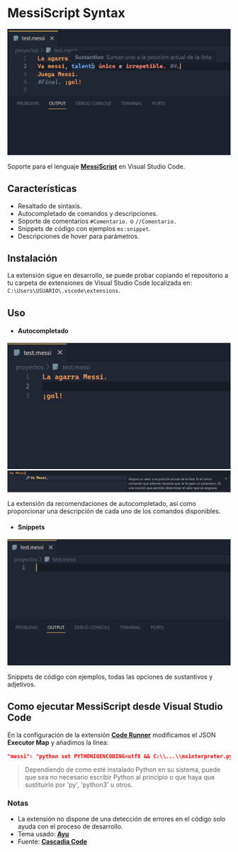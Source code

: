 # MessiScript Syntax

![MessiSyntax](https://raw.githubusercontent.com/GiovanniSCESP/MessiScript-Syntax/main/img/intro.gif)

Soporte para el lenguaje **[MessiScript](https://github.com/Erawaa/MessiScriptInterpreter)** en Visual Studio Code.

## Características
- Resaltado de sintaxis.
- Autocompletado de comandos y descripciones.
- Soporte de comentarios `#Comentario.` o `//Comentario.`
- Snippets de código con ejemplos `ms:snippet`.
- Descripciones de hover para parámetros.

## Instalación
La extensión sigue en desarrollo, se puede probar copiando el repositorio a tu carpeta de extensiones de Visual Studio Code localizada en: `C:\Users\USUARIO\.vscode\extensions`.

## Uso
- #### Autocompletado
![MessiSyntax](https://raw.githubusercontent.com/GiovanniSCESP/MessiScript-Syntax/main/img/autocompletado.gif)
![MessiSyntax](https://raw.githubusercontent.com/GiovanniSCESP/MessiScript-Syntax/main/img/descripciones.png)

La extensión da recomendaciones de autocompletado, así como proporcionar una descripción de cada uno de los comandos disponibles.

- #### Snippets
![MessiSyntax](https://raw.githubusercontent.com/GiovanniSCESP/MessiScript-Syntax/main/img/snippets.gif)

Snippets de código con ejemplos, todas las opciones de sustantivos y adjetivos.

## Como ejecutar MessiScript desde Visual Studio Code
En la configuración de la extensión **[Code Runner](https://marketplace.visualstudio.com/items?itemName=formulahendry.code-runner)** modificamos el JSON **Executor Map** y añadimos la línea:
```json
"messi": "python set PYTHONIOENCODING=utf8 && C:\\...\\msinterpreter.py"
```
> Dependiendo de como esté instalado Python en su sistema, puede que sea no necesario escribir Python al principio o que haya que sustituirlo por 'py', 'python3' u otros.

### Notas
- La extensión no dispone de una detección de errores en el código solo ayuda con el proceso de desarrollo.
- Tema usado: **[Ayu](https://marketplace.visualstudio.com/items?itemName=teabyii.ayu)**
- Fuente: **[Cascadia Code](https://github.com/microsoft/cascadia-code)**
